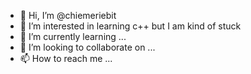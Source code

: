 - 👋 Hi, I’m @chiemeriebit
- 👀 I’m interested in learning c++ but I am kind of stuck
- 🌱 I’m currently learning ...
- 💞️ I’m looking to collaborate on ...
- 📫 How to reach me ...

<!---
chiemeriebit/chiemeriebit is a ✨ special ✨ repository because its `README.md` (this file) appears on your GitHub profile.
You can click the Preview link to take a look at your changes.
--->
